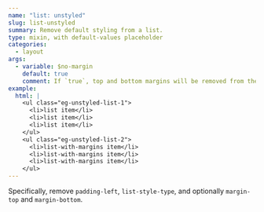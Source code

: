 ```yaml
---
name: "list: unstyled"
slug: list-unstyled
summary: Remove default styling from a list.
type: mixin, with default-values placeholder
categories:
  - layout
args:
  - variable: $no-margin
    default: true
    comment: If `true`, top and bottom margins will be removed from the list.
example:
  html: |
    <ul class="eg-unstyled-list-1">
      <li>list item</li>
      <li>list item</li>
      <li>list item</li>
    </ul>
    <ul class="eg-unstyled-list-2">
      <li>list-with-margins item</li>
      <li>list-with-margins item</li>
      <li>list-with-margins item</li>
    </ul>
---
```


Specifically, remove `padding-left`, `list-style-type`, and optionally `margin-top` and `margin-bottom`.
